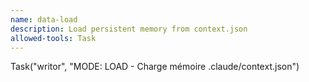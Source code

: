 ```yaml
---
name: data-load
description: Load persistent memory from context.json
allowed-tools: Task
---
```


Task("writor", "MODE: LOAD - Charge mémoire .claude/context.json")
